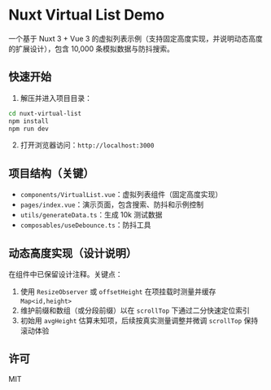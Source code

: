 # Nuxt Virtual List Demo

一个基于 Nuxt 3 + Vue 3 的虚拟列表示例（支持固定高度实现，并说明动态高度的扩展设计），包含 10,000 条模拟数据与防抖搜索。

## 快速开始

1. 解压并进入项目目录：
```bash
cd nuxt-virtual-list
npm install
npm run dev
```
2. 打开浏览器访问：`http://localhost:3000`

## 项目结构（关键）
- `components/VirtualList.vue`：虚拟列表组件（固定高度实现）
- `pages/index.vue`：演示页面，包含搜索、防抖和示例控制
- `utils/generateData.ts`：生成 10k 测试数据
- `composables/useDebounce.ts`：防抖工具

## 动态高度实现（设计说明）
在组件中已保留设计注释。关键点：
1. 使用 `ResizeObserver` 或 `offsetHeight` 在项挂载时测量并缓存 `Map<id,height>`
2. 维护前缀和数组（或分段前缀）以在 `scrollTop` 下通过二分快速定位索引
3. 初始用 `avgHeight` 估算未知项，后续按真实测量调整并微调 `scrollTop` 保持滚动体验

## 许可
MIT
